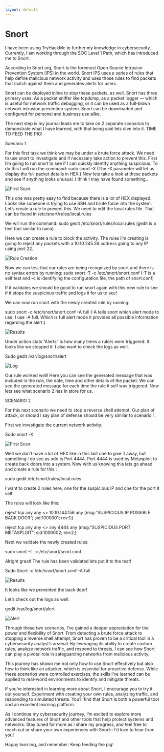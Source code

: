 ```yaml
---
layout: default
---
```


# Snort

I have been using TryHackMe to further my knowledge in cybersecurity. Currently, I am working through the SOC Level 1 Path, which has introduced me to Snort.

According to Snort.org, Snort is the foremost Open Source Intrusion Prevention System (IPS) in the world. Snort IPS uses a series of rules that help define malicious network activity and uses those rules to find packets that match against them and generates alerts for users.

Snort can be deployed inline to stop these packets, as well. Snort has three primary uses: As a packet sniffer like tcpdump, as a packet logger — which is useful for network traffic debugging, or it can be used as a full-blown network intrusion prevention system. Snort can be downloaded and configured for personal and business use alike.

The next step is my journal leads me to take on 2 separate scenarios to demonstrate what I have learned, with that being said lets dive into it. TIME TO FEED THE PIG!

Scenario 1

For this first task we think we may be under a brute force attack. We need to use snort to investigate and if necessary take action to prevent this. First I’m going to run snort to see if I can quickly identify anything suspicious. To do this I will run the command: sudo snort -X (The -X parameter will let us display the full packet details in HEX.) Now lets take a look at these packets and see if anything looks unusual. I think I may have found something..

![First Scan](project_images/1-investigating.png)

This one was pretty easy to find because there is a lot of HEX displayed. Looks like someone is trying to use SSH and brute force into the system. Let’s create a rule to prevent this. We need to edit the local.rules file. That can be found in /etc/snort/rules/local.rules

We will run the command: sudo gedit /etc/snort/rules/local.rules (gedit is a text tool similar to nano)

Here we can create a rule to block the activity. The rules I’m creating is going to reject any packets with a 10.10.245.36 address going to any IP using port 22.

![Rule Creation](project_images/1-Rule_creation.png)

Now we can test that our rules are being recognized by snort and there is no syntax errors by running: sudo snort -T -c /etc/snort/snort.conf (-T is a self test and -c is identifying the configuration file, the path of snort.conf)

If it validates we should be good to run snort again with this new rule to see if it stops the suspicious traffic and logs it for us to see!

We can now run snort with the newly created rule by running:

sudo snort -c /etc/snort/snort.conf -A full (-A tells snort which alert mode to use, I use -A full. Which is full alert mode it provides all possible information regarding the alert.)

![Results](project_images/1-Final_Run.png)

Under action stats “Alerts” is how many times a rule/s were triggered. It looks like we stopped it. I also want to check the logs as well.

Sudo gedit /var/log/snort/alert

![Log](project_images/1-alert_log.png)

Our rule worked well! Here you can see the generated message that was included in the rule, the date, time and other details of the packet. We can see the generated message for each time the rule it self was triggered. Now lets see what scenario 2 has in store for us.

SCENARIO 2

For this next scenario we need to stop a reverse shell attempt. Our plan of attack, or should I say plan of defense should be very similar to scenario 1.

First we investigate the current network activity.

Sudo snort -X

![First Scan](project_images/2-investigating.png)

Well we don’t have a lot of HEX like in this last one to give it away, but something I do see as odd is Port 4444. Port 4444 is used by Metasploit to create back doors into a system. Now with us knowing this lets go ahead and create a rule for this :

sudo gedit /etc/snort/rules/local.rules

I want to create 2 rules here, one for the suspicious IP and one for the port it self.

The rules will look like this:

reject tcp any any <> 10.10.144.156 any (msg:”SUSPICIOUS IP POSSIBLE BACK DOOR”; sid:1000001; rev:1;)

reject tcp any any <> any 4444 any (msg:”SUSPICIOUS PORT METASPLOIT”; sid:1000002; rev:2;)

Next we validate the newly created rules:

sudo snort -T -c /etc/snort/snort.conf

Alright great! The rule has been validated lets put it to the test!

Sudo Snort -c /etc/snort/snort.conf -A full

![Results](project_images/2-Final_Run.png)

It looks like we prevented the back door!

Let’s check out the logs as well:

gedit /var/log/snort/alert

![Alert](project_images/2-alert_log.png)

Through these two scenarios, I’ve gained a deeper appreciation for the power and flexibility of Snort. From detecting a brute force attack to stopping a reverse shell attempt, Snort has proven to be a critical tool in a cybersecurity analyst’s arsenal. By leveraging its ability to create custom rules, analyze network traffic, and respond to threats, I can see how Snort can play a pivotal role in safeguarding networks from malicious activity.

This journey has shown me not only how to use Snort effectively but also how to think like an attacker, which is essential for proactive defense. While these scenarios were controlled exercises, the skills I’ve learned can be applied to real-world environments to identify and mitigate threats.

If you’re interested in learning more about Snort, I encourage you to try it out yourself. Experiment with creating your own rules, analyzing traffic, and responding to simulated threats. You’ll find that Snort is both a powerful tool and an excellent learning platform.

As I continue my cybersecurity journey, I’m excited to explore more advanced features of Snort and other tools that help protect systems and networks. Stay tuned for more as I share my progress, and feel free to reach out or share your own experiences with Snort—I’d love to hear from you!

Happy learning, and remember: Keep feeding the pig!

